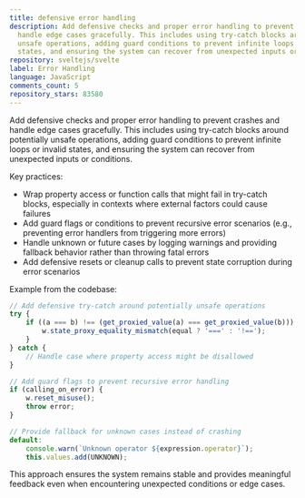 ```yaml
---
title: defensive error handling
description: Add defensive checks and proper error handling to prevent crashes and
  handle edge cases gracefully. This includes using try-catch blocks around potentially
  unsafe operations, adding guard conditions to prevent infinite loops or invalid
  states, and ensuring the system can recover from unexpected inputs or conditions.
repository: sveltejs/svelte
label: Error Handling
language: JavaScript
comments_count: 5
repository_stars: 83580
---
```


Add defensive checks and proper error handling to prevent crashes and handle edge cases gracefully. This includes using try-catch blocks around potentially unsafe operations, adding guard conditions to prevent infinite loops or invalid states, and ensuring the system can recover from unexpected inputs or conditions.

Key practices:
- Wrap property access or function calls that might fail in try-catch blocks, especially in contexts where external factors could cause failures
- Add guard flags or conditions to prevent recursive error scenarios (e.g., preventing error handlers from triggering more errors)
- Handle unknown or future cases by logging warnings and providing fallback behavior rather than throwing fatal errors
- Add defensive resets or cleanup calls to prevent state corruption during error scenarios

Example from the codebase:
```javascript
// Add defensive try-catch around potentially unsafe operations
try {
    if ((a === b) !== (get_proxied_value(a) === get_proxied_value(b))) {
        w.state_proxy_equality_mismatch(equal ? '===' : '!==');
    }
} catch {
    // Handle case where property access might be disallowed
}

// Add guard flags to prevent recursive error handling
if (calling_on_error) {
    w.reset_misuse();
    throw error;
}

// Provide fallback for unknown cases instead of crashing
default:
    console.warn(`Unknown operator ${expression.operator}`);
    this.values.add(UNKNOWN);
```

This approach ensures the system remains stable and provides meaningful feedback even when encountering unexpected conditions or edge cases.